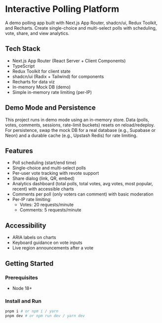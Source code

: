 # Interactive Polling Platform

A demo polling app built with Next.js App Router, shadcn/ui, Redux Toolkit, and Recharts. Create single-choice and multi-select polls with scheduling, vote, share, and view analytics.

## Tech Stack

- Next.js App Router (React Server + Client Components)
- TypeScript
- Redux Toolkit for client state
- shadcn/ui (Radix + Tailwind) for components
- Recharts for data viz
- In-memory Mock DB (demo)
- Simple in-memory rate limiting (per-IP)

## Demo Mode and Persistence

This project runs in demo mode using an in-memory store. Data (polls, votes, comments, sessions, rate-limit buckets) resets on reload/redeploy. For persistence, swap the mock DB for a real database (e.g., Supabase or Neon) and a durable cache (e.g., Upstash Redis) for rate limiting.

## Features

- Poll scheduling (start/end time)
- Single-choice and multi-select polls
- Per-user vote tracking with revote support
- Share dialog (link, QR, embed)
- Analytics dashboard (total polls, total votes, avg votes, most popular, recent) with accessible charts
- Comments per poll (only voters can comment) with basic moderation
- Per-IP rate limiting:
  - Votes: 20 requests/minute
  - Comments: 5 requests/minute

## Accessibility

- ARIA labels on charts
- Keyboard guidance on vote inputs
- Live region announcements after a vote

## Getting Started

### Prerequisites
- Node 18+

### Install and Run
```bash
pnpm i # or npm i / yarn
pnpm dev # or npm run dev / yarn dev
